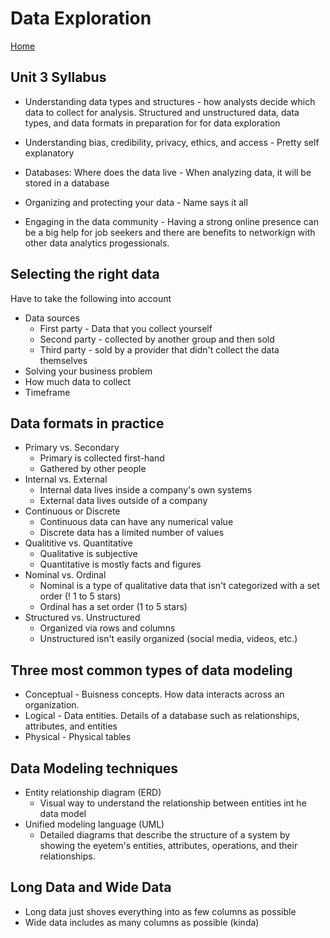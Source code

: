 # Data Exploration

[Home](README.md)

## Unit 3 Syllabus

* Understanding data types and structures - how analysts decide which data to collect for analysis.  Structured and unstructured data, data types, and data formats in preparation for for data exploration

* Understanding bias, credibility, privacy, ethics, and access - Pretty self explanatory

* Databases: Where does the data live - When analyzing data, it will be stored in a database

* Organizing and protecting your data - Name says it all

* Engaging in the data community - Having a strong online presence can be a big help for job seekers and there are benefits to networkign with other data analytics progessionals.

## Selecting the right data

Have to take the following into account

* Data sources
  * First party - Data that you collect yourself
  * Second party - collected by another group and then sold
  * Third party - sold by a provider that didn't collect the data themselves
* Solving your business problem
* How much data to collect
* Timeframe

## Data formats in practice

* Primary vs. Secondary
  * Primary is collected first-hand
  * Gathered by other people
* Internal vs. External
  * Internal data lives inside a company's own systems
  * External data lives outside of a company
* Continuous or Discrete
  * Continuous data can have any numerical value
  * Discrete data has a limited number of values
* Qualititive vs. Quantitative
  * Qualitative is subjective
  * Quantitative is mostly facts and figures
* Nominal vs. Ordinal
  * Nominal is a type of qualitative data that isn't categorized with a set order (! 1 to 5 stars)
  * Ordinal has a set order (1 to 5 stars)
* Structured vs. Unstructured
  * Organized via rows and columns
  * Unstructured isn't easily organized (social media, videos, etc.)

## Three most common types of data modeling

* Conceptual - Buisness concepts.  How data interacts across an organization.
* Logical - Data entities.  Details of a database such as relationships, attributes, and entities
* Physical - Physical tables

## Data Modeling techniques

* Entity relationship diagram (ERD)
  * Visual way to understand the relationship between entities int he data model
* Unified modeling language (UML)
  * Detailed diagrams that describe the structure of a system by showing the eyetem's entities, attributes, operations, and their relationships.

## Long Data and Wide Data

* Long data just shoves everything into as few columns as possible
* Wide data includes as many columns as possible (kinda)
